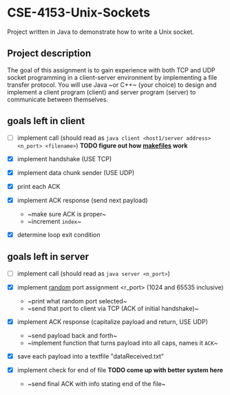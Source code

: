# CSE-4153-Unix-Sockets
Project written in Java to demonstrate how to write a Unix socket. 

## Project description 
The  goal  of  this  assignment  is  to  gain  experience  with  both  TCP  and  UDP  socket  programming  in  a client-server environment by implementing a file transfer protocol. You will use Java ~or C++~  (your  choice)  to  design  and  implement  a  client  program  (client)  and  server  program (server) to communicate between themselves. 

## goals left in client
- [ ] implement call (should read as `java client <host1/server address> <n_port> <filename>`) **TODO figure out how [makefiles](http://www.henrywowen.com/post.php?p_id=7 "makefile intro") work**
- [x] implement handshake (USE TCP)
- [x] implement data chunk sender (USE UDP)
- [x] print each ACK 
- [x] implement ACK response (send next payload)
    * ~make sure ACK is proper~ 
    * ~increment `index`~
    
- [x] determine loop exit condition


## goals left in server
- [ ] implement call (should read as `java server <n_port>`)
- [x] implement [random](https://www.geeksforgeeks.org/generating-random-numbers-in-java/ "random number generator") port assignment <r_port> (1024 and 65535 inclusive)
    * ~print what random port selected~
    * ~send that port to client via TCP (ACK of initial handshake)~
- [x] implement ACK response (capitalize payload and return, USE UDP)
    * ~send payload back and forth~
    * ~implement function that turns payload into all caps, names it `ACK`~
    
- [x] save each payload into a textfile "dataReceived.txt"
- [x] implement check for end of file **TODO come up with better system here**
   * ~send final ACK with info stating end of the file~

